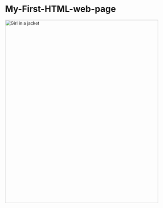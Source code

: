 # My-First-HTML-web-page
<img src="![Screenshot 2024-11-06 182042](https://github.com/user-attachments/assets/057ba974-be28-49c0-969f-9b70a3e9558c)" alt="Girl in a jacket" width="500" height="600">

